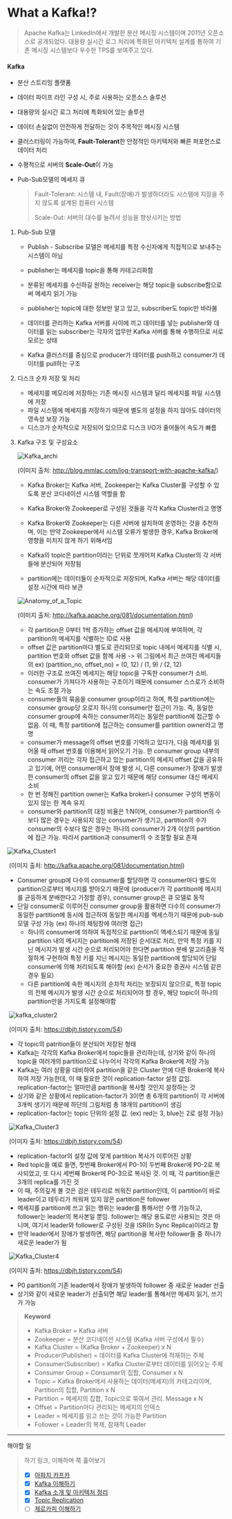 # What a Kafka!?
> Apache Kafka는 LinkedIn에서 개발한 분산 메시징 시스템이며 2011년 오픈소스로 공개되었다. 대용량 실시간 로그 처리에 특화된 아키텍처 설계를 통하여 기존 메시징 시스템보다 우수한 TPS를 보여주고 있다.

#### Kafka

- 분산 스트리밍 플랫폼

- 데이터 파이프 라인 구성 시, 주로 사용하는 오픈소스 솔루션

- 대용량의 실시간 로그 처리에 특화되어 있는 솔루션

- 데이터 손실없이 안전하게 전달하는 것이 주목적인 메시징 시스템

- 클러스터링이 가능하여, **Fault-Tolerant**한 안정적인 아키텍처와 빠른 퍼포먼스로 데이터 처리

- 수평적으로 서버의 **Scale-Out**이 가능

- Pub-Sub모델의 메세지 큐

  > Fault-Tolerant: 시스템 내, Fault(장애)가 발생하더라도 시스템에 지장을 주지 않도록 설계된 컴퓨터 시스템
  >
  > Scale-Out: 서버의 대수를 늘려서 성능을 향상시키는 방법



1. Pub-Sub 모델

   - Publish - Subscribe 모델은 메세지를 특정 수신자에게 직접적으로 보내주는 시스템이 아님

   - publisher는 메세지를 topic을 통해 카테고리화함

   - 분류된 메세지를 수신하길 원하는 receiver는 해당 topic을 subscribe함으로써 메세지 읽기 가능

   - publisher는 topic에 대한 정보만 알고 있고, subscriber도 topic만 바라봄

   - 데이터를 관리하는 Kafka 서버를 사이에 끼고 데이터를 넣는 publisher와 데이터를 읽는 subscriber는 각자의 업무만 Kafka 서버를 통해 수행하므로 서로 모르는 상태

   - Kafka 클러스터를 중심으로 producer가 데이터를 push하고 consumer가 데이터를 pull하는 구조




2. 디스크 순차 저장 및 처리

   - 메세지를 메모리에 저장하는 기존 메시징 시스템과 달리 메세지를 파일 시스템에 저장
   - 파일 시스템에 메세지를 저장하기 때문에 별도의 설정을 하지 않아도 데이터의 영속성 보장 가능
   - 디스크가 순차적으로 저장되어 있으므로 디스크 I/O가 줄어들어 속도가 빠름
   



3. Kafka 구조 및 구성요소

   ![Kafka_archi](https://img1.daumcdn.net/thumb/R1280x0/?scode=mtistory2&fname=https%3A%2F%2Fblog.kakaocdn.net%2Fdn%2Fd8cokW%2FbtqEvYj5sEi%2F3V2KFeLaAkpAoV6XFhXTK0%2Fimg.jpg)

   (이미지 출처: http://blog.mmlac.com/log-transport-with-apache-kafka/)

   - Kafka Broker는 Kafka 서버, Zookeeper는 Kafka Cluster를 구성할 수 있도록 분산 코디네이션 시스템 역할을 함


   - Kafka Broker와 Zookeeper로 구성된 것들을 각각 Kafka Cluster라고 명명


   - Kafka Broker와 Zookeeper는 다른 서버에 설치하여 운영하는 것을 추천하며, 이는 만약 Zookeeper에서 시스템 오류가 발생한 경우, Kafka Broker에 영향을 미치지 않게 하기 위해서임


   - Kafka의 topic은 partition이라는 단위로 쪼개어져 Kafka Cluster의 각 서버들에 분산되어 저장됨


   - partition에는 데이터들이 순차적으로 저장되며, Kafka 서버는 해당 데이터를 설정 시간에 따라 보관

   

   ![Anatomy_of_a_Topic](https://img1.daumcdn.net/thumb/R1280x0/?scode=mtistory2&fname=https%3A%2F%2Fblog.kakaocdn.net%2Fdn%2FcSpDzW%2FbtqEwJmfAK6%2FI4MGF6YN8lzvIJdIsjSQ2k%2Fimg.png)

   (이미지 출처: http://kafka.apache.org/081/documentation.html)

   - 각 partition은 0부터 1씩 증가하는 offset 값을 메세지에 부여하며, 각 partition의 메세지를 식별하는 ID로 사용
   - offset 값은 partition마다 별도로 관리되므로 topic 내에서 메세지를 식별 시, partition 번호와 offset 값을 함께 사용 -> 위 그림에서 최근 쓰여진 메세지들의 ex) (partition_no, offset_no) = (0, 12) / (1, 9) / (2, 12)
   - 이러한 구조로 쓰여진 메세지는 해당 topic을 구독한 consumer가 소비. consumer가 가져다가 사용하는 구조이기 때문에 consumer 스스로가 소비하는 속도 조절 가능
   - consumer들의 묶음을 consumer group이라고 하며, 특정 partition에는 consumer group당 오로지 하나의 consumer만 접근이 가능. 즉, 동일한 consumer group에 속하는 consumer끼리는 동일한 partition에 접근할 수 없음. 이 때, 특정 partition에 접근하는 consumer를 partition owner라고 명명
   - consumer가 message의 offset 번호를 기억하고 있다가, 다음 메세지를 읽어올 때 offset 번호를 이용해서 읽어오기 가능. 한 consumer group 내부의 consumer 끼리는 각자 접근하고 있는 partition의 메세지 offset 값을 공유하고 있기에, 어떤 consumer에서 장애 발생 시, 다른 consumer가 장애가 발생한 consumer의 offset 값을 알고 있기 때문에 해당 consumer 대신 메세지 소비
   - 한 번 정해진 partition owner는 Kafka broker나 consumer 구성의 변동이 있지 않는 한 계속 유지
   - consumer와 partition의 대칭 비율은 1:N이며, consumer가 partition의 수보다 많은 경우는 사용되지 않는 consumer가 생기고, partition의 수가 consumer의 수보다 많은 경우는 하나의 consumer가 2개 이상의 partition에 접근 가능. 따라서 partition과 consumer의 수 조절할 필요 존재



![Kafka_Cluster1](https://img1.daumcdn.net/thumb/R1280x0/?scode=mtistory2&fname=https%3A%2F%2Fblog.kakaocdn.net%2Fdn%2FcAj1C4%2FbtqExZWJ8g0%2F7qxa8TATVt1xD13HcAJhA1%2Fimg.png)

​	(이미지 출처: http://kafka.apache.org/081/documentation.html)

   - Consumer group에 다수의 consumer를 할당하면 각 consumer마다 별도의 partition으로부터 메시지를 받아오기 때문에 (producer가 각 partition에 메시지를 균등하게 분배한다고 가정할 경우), consumer group은 큐 모델로 동작
   - 단일 consumer로 이루어진 consumer group을 활용하면 다수의 consumer가 동일한 partition에 동시에 접근하여 동일한 메시지를 엑세스하기 때문에 pub-sub 모델 구성 가능 (ex) 하나의 채팅창에 여러명 접근)
        - 하나의 consumer에 의하여 독점적으로 partition이 엑세스되기 때문에 동일 partition 내의 메시지는 partition에 저장된 순서대로 처리, 만약 특정 키를 지닌 메시지가 발생 시간 순으로 처리되어야 한다면 partition 분배 알고리즘을 적절하게 구현하여 특정 키를 지닌 메시지는 동일한 partition에 할당되어 단일 consumer에 의해 처리되도록 해야함 (ex) 순서가 중요한 증권사 시스템 같은 경우 필요)
        - 다른 partition에 속한 메시지의 순차적 처리는 보장되지 않으므로, 특정 topic의 전체 메시지가 발생 시간 순으로 처리되어야 할 경우, 해당 topic이 하나의 partition만을 가지도록 설정해야함



​	![kafka_cluster2](https://img1.daumcdn.net/thumb/R1280x0/?scode=mtistory2&fname=https%3A%2F%2Fblog.kakaocdn.net%2Fdn%2FuRhAk%2FbtqEBeTPqes%2FyYxO2zQuPCqjvhhUzsnbO0%2Fimg.png)

​	(이미지 출처: https://dbjh.tistory.com/54)

   - 각 topic의 patrition들이 분산되어 저장된 형태
   - Kafka는 각각의 Kafka Broker에서 topic들을 관리하는데, 상기와 같이 하나의 topic을 여러개의 partition으로 나누어서 각각의 Kafka Broker에 저장 가능
   - Kafka는 여러 상황을 대비하여 partition을 같은 Cluster 안에 다른 Broker에 복사하여 저장 가능한데, 이 때 필요한 것이 replication-factor 설정 값임. replication-factor는 얼마만큼 partition을 복사할 것인지 설정하는 것
   - 상기와 같은 상황에서 replication-factor가 3이면 총 6개의 partition이 각 서버에 3개씩 생기기 때문에 하단의 그림처럼 총 18개의 partition이 생김
   - replication-factor는 topic 단위의 설정 값. (ex) red는 3, blue는 2로 설정 가능)



​	![Kafka_Cluster3](https://img1.daumcdn.net/thumb/R1280x0/?scode=mtistory2&fname=https%3A%2F%2Fblog.kakaocdn.net%2Fdn%2Fbo3ahH%2FbtqEADzZjt9%2FSNpZs9kZQMKYiE7WXRcRP0%2Fimg.png)

​	(이미지 출처: https://dbjh.tistory.com/54)

   - replication-factor의 설정 값에 맞게 partition 복사가 이루어진 상황
   - Red topic을 예로 들면, 첫번째 Broker에서 P0-1이 두번째 Broker에 P0-2로 복사되었고, 또 다시 세번째 Broker에 P0-3으로 복사된 것. 이 때, 각 partition들은 3개의 replica를 가진 것
   - 이 때, 주의깊게 볼 것은 검은 테두리로 씌워진 partition인데, 이 partition이 바로 leader이고 테두리가 씌워져 있지 않은 partition은 follower
   - 메세지를 partition에 쓰고 읽는 행위는 leader를 통해서만 수행 가능하고, follower는 leader의 복사본일 뿐임. follower는 해당 용도로만 사용되는 것은 아니며, 여기서 leader와 follower로 구성된 것을 ISR(In Sync Replica)이라고 함
   - 만약 leader에서 장애가 발생하면, 해당 partition을 복사한 follower들 중 하나가 새로운 leader가 됨



​	![Kafka_Cluster4](https://img1.daumcdn.net/thumb/R1280x0/?scode=mtistory2&fname=https%3A%2F%2Fblog.kakaocdn.net%2Fdn%2FmmBrp%2FbtqEBfE92iQ%2FntqsJAvwEphDrdCawXZT8k%2Fimg.png)

​	(이미지 출처: https://dbjh.tistory.com/54)

   - P0 partition의 기존 leader에서 장애가 발생하여 follower 중 새로운 leader 선출
   - 상기와 같이 새로운 leader가 선출되면 해당 leader를 통해서만 메세지 읽기, 쓰기가 가능



> **Keyword**
>
> - Kafka Broker = Kafka 서버
> - Zookeeper = 분산 코디네이션 시스템 (Kafka 서버 구성에서 필수)
> - Kafka Cluster = (Kafka Broker + Zookeeper) x N
> - Producer(Publisher) = 데이터를 Kafka Cluster에 적재하는 주체
> - Consumer(Subscriber) = Kafka Cluster로부터 데이터를 읽어오는 주체
> - Consumer Group = Consumer의 집합, Consumer x N
> - Topic = Kafka Broker에서 사용하는 데이터(메세지)의 카테고리이며, Partition의 집합, Partition x N
> - Partition = 메세지의 집합, Topic으로 묶여서 관리. Message x N
> - Offset = Partition마다 관리되는 메세지의 인덱스
> - Leader = 메세지를 읽고 쓰는 것이 가능한 Partition
> - Follower = Leader의 복제, 잠재적 Leader

------

해야할 일

> 하기 링크, 이해하며 쭉 훑어보기
>
> - [x] [아파치 카프카](https://engkimbs.tistory.com/691)
> - [x] [Kafka 이해하기](https://medium.com/@umanking/%EC%B9%B4%ED%94%84%EC%B9%B4%EC%97%90-%EB%8C%80%ED%95%B4%EC%84%9C-%EC%9D%B4%EC%95%BC%EA%B8%B0-%ED%95%98%EA%B8%B0%EC%A0%84%EC%97%90-%EB%A8%BC%EC%A0%80-data%EC%97%90-%EB%8C%80%ED%95%B4%EC%84%9C-%EC%9D%B4%EC%95%BC%EA%B8%B0%ED%95%B4%EB%B3%B4%EC%9E%90-d2e3ca2f3c2)
> - [x] [Kafka 소개 및 아키텍처 정리](https://epicdevs.com/17)
> - [x] [Topic Replication](https://www.popit.kr/kafka-%EC%9A%B4%EC%98%81%EC%9E%90%EA%B0%80-%EB%A7%90%ED%95%98%EB%8A%94-topic-replication/)
> - [ ] [제로카피 이해하기](https://soft.plusblog.co.kr/7)
